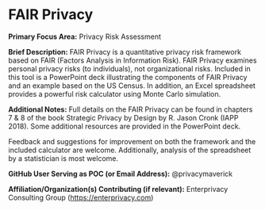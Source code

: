 # FAIR Privacy

**Primary Focus Area:** Privacy Risk Assessment

**Brief Description:** FAIR Privacy is a quantitative privacy risk framework based on FAIR (Factors Analysis in Information Risk). FAIR Privacy examines personal privacy risks (to individuals), not organizational risks. Included in this tool is a PowerPoint deck illustrating the components of FAIR Privacy and an example based on the US Census. In addition, an Excel spreadsheet provides a powerful risk calculator using Monte Carlo simulation. 

**Additional Notes:** 
Full details on the FAIR Privacy can be found in chapters 7 & 8 of the book Strategic Privacy by Design by R. Jason Cronk (IAPP 2018). Some additional resources are provided in the PowerPoint deck. 

Feedback and suggestions for improvement on both the framework and the included calculator are welcome. Additionally, analysis of the spreadsheet by a statistician is most welcome. 

**GitHub User Serving as POC (or Email Address):** @privacymaverick

**Affiliation/Organization(s) Contributing (if relevant):** Enterprivacy Consulting Group (https://enterprivacy.com)
